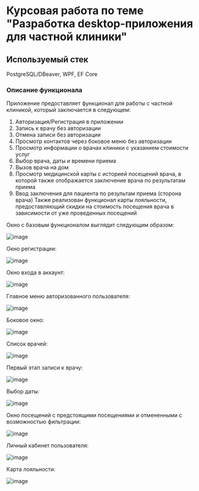 # Курсовая работа по теме "Разработка desktop-приложения для частной клиники"

## Используемый стек
PostgreSQL/DBeaver, WPF, EF Core

### Описание функционала
Приложение предоставляет функционал для работы с частной клиникой, который заключается в следующем:
  1. Авторизация/Регистрация в приложении
  2. Запись к врачу без авторизации
  3. Отмена записи без авторизации
  4. Просмотр контактов через боковое меню без авторизации
  5. Просмотр информации о врачах клиники с указанием стоимости услуг
  6. Выбор врача, даты и времени приема
  7. Вызов врача на дом
  8. Просмотр медицинской карты с историей посещений врача, в которой также отображается заключение врача по результатам приема
  9. Ввод заключения для пациента по результам приема (сторона врача)
Также реализован функционал карты лояльности, предоставляющий скидки на стоимость посещения врача в зависимости от уже проведенных посещений

Окно с базовым функционалом выглядит следующим образом:

![image](https://github.com/user-attachments/assets/d9456914-e42e-41a8-a3c2-461faa04f654)

Окно регистрации:

![image](https://github.com/user-attachments/assets/8a220236-123c-4277-bd20-f7da1a4ddad6)

Окно входа в аккаунт:

![image](https://github.com/user-attachments/assets/e8cf52e7-a578-4a55-84be-927f2e788e17)

Главное меню авторизованного пользователя:

![image](https://github.com/user-attachments/assets/b1a98fa5-6956-4db4-ae01-871a1e692a02)

Боковое окно:

![image](https://github.com/user-attachments/assets/f9a3e445-2f65-47ab-9a65-87fd7fe5a853)

Список врачей:

![image](https://github.com/user-attachments/assets/581e30a9-786c-4779-ac19-3db5122bb054)

Первый этап записи к врачу:

![image](https://github.com/user-attachments/assets/108c1304-1bf4-4d5c-9e1a-a4166c7fd3c2)

Выбор даты:

![image](https://github.com/user-attachments/assets/1d7d4265-4f3a-4497-92b0-41cff68590fb)

Окно посещений с предстоящими посещениями и отмененными с возможностью фильтрации:

![image](https://github.com/user-attachments/assets/648322e8-7bca-4aca-901d-73e39d0452b6)

Личный кабинет пользователя:

![image](https://github.com/user-attachments/assets/0cba7a70-9f13-4c95-a3c2-93e82a2d1bf4)

Карта лояльности:

![image](https://github.com/user-attachments/assets/5b0690c6-7856-4cd9-9b43-9cc8fe4ff759)



